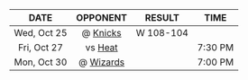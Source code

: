 |    DATE     |             OPPONENT              |  RESULT   |  TIME   |
|:-----------:|:---------------------------------:|:---------:|:-------:|
| Wed, Oct 25 |      @ [Knicks](/r/NYKnicks)      | W 108-104 |         |
| Fri, Oct 27 |        vs [Heat](/r/heat)         |           | 7:30 PM |
| Mon, Oct 30 | @ [Wizards](/r/washingtonwizards) |           | 7:00 PM |